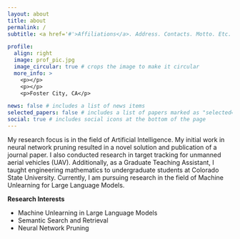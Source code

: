 ```yaml
---
layout: about
title: about
permalink: /
subtitle: <a href='#'>Affiliations</a>. Address. Contacts. Motto. Etc.

profile:
  align: right
  image: prof_pic.jpg
  image_circular: true # crops the image to make it circular
  more_info: >
    <p></p>
    <p></p>
    <p>Foster City, CA</p>

news: false # includes a list of news items
selected_papers: false # includes a list of papers marked as "selected={true}"
social: true # includes social icons at the bottom of the page
---
```


My research focus is in the field of Artificial Intelligence. My initial work in neural network pruning resulted in a novel solution and publication of a journal paper. I also conducted research in target tracking for unmanned aerial vehicles (UAV). Additionally, as a Graduate Teaching Assistant, I taught engineering mathematics to undergraduate students at Colorado State University. Currently, I am pursuing research in the field of Machine Unlearning for Large Language Models.

**Research Interests**

- Machine Unlearning in Large Language Models
- Semantic Search and Retrieval
- Neural Network Pruning
